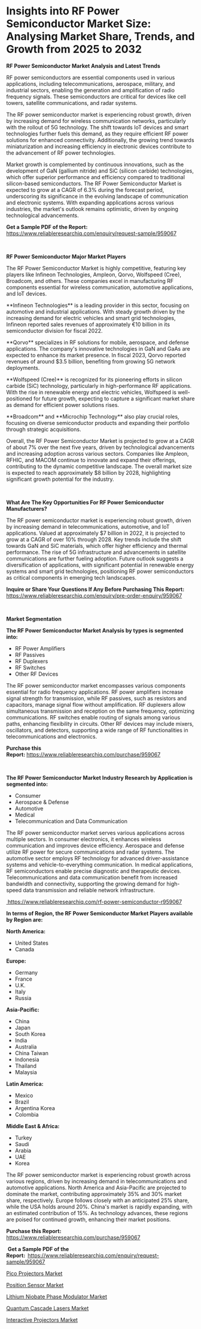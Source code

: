 <p><h1>Insights into RF Power Semiconductor Market Size: Analysing Market Share, Trends, and Growth from 2025 to 2032</h1></p><p><strong>RF Power Semiconductor Market Analysis and Latest Trends</strong></p>
<p><p>RF power semiconductors are essential components used in various applications, including telecommunications, aerospace, military, and industrial sectors, enabling the generation and amplification of radio frequency signals. These semiconductors are critical for devices like cell towers, satellite communications, and radar systems.</p><p>The RF power semiconductor market is experiencing robust growth, driven by increasing demand for wireless communication networks, particularly with the rollout of 5G technology. The shift towards IoT devices and smart technologies further fuels this demand, as they require efficient RF power solutions for enhanced connectivity. Additionally, the growing trend towards miniaturization and increasing efficiency in electronic devices contribute to the advancement of RF power technologies.</p><p>Market growth is complemented by continuous innovations, such as the development of GaN (gallium nitride) and SiC (silicon carbide) technologies, which offer superior performance and efficiency compared to traditional silicon-based semiconductors. The RF Power Semiconductor Market is expected to grow at a CAGR of 6.3% during the forecast period, underscoring its significance in the evolving landscape of communication and electronic systems. With expanding applications across various industries, the market's outlook remains optimistic, driven by ongoing technological advancements.</p></p>
<p><strong>Get a Sample PDF of the Report:&nbsp;</strong> <a href="https://www.reliableresearchiq.com/enquiry/request-sample/959067?utm_campaign=1159&utm_medium=2&utm_source=Github&utm_content=ia&utm_term=11022025&utm_id=rf-power-semiconductor">https://www.reliableresearchiq.com/enquiry/request-sample/959067</a></p>
<p>&nbsp;</p>
<p><strong>RF Power Semiconductor Major Market Players</strong></p>
<p><p>The RF Power Semiconductor Market is highly competitive, featuring key players like Infineon Technologies, Ampleon, Qorvo, Wolfspeed (Cree), Broadcom, and others. These companies excel in manufacturing RF components essential for wireless communication, automotive applications, and IoT devices.</p><p>**Infineon Technologies** is a leading provider in this sector, focusing on automotive and industrial applications. With steady growth driven by the increasing demand for electric vehicles and smart grid technologies, Infineon reported sales revenues of approximately €10 billion in its semiconductor division for fiscal 2022.</p><p>**Qorvo** specializes in RF solutions for mobile, aerospace, and defense applications. The company's innovative technologies in GaN and GaAs are expected to enhance its market presence. In fiscal 2023, Qorvo reported revenues of around $3.5 billion, benefiting from growing 5G network deployments.</p><p>**Wolfspeed (Cree)** is recognized for its pioneering efforts in silicon carbide (SiC) technology, particularly in high-performance RF applications. With the rise in renewable energy and electric vehicles, Wolfspeed is well-positioned for future growth, expecting to capture a significant market share as demand for efficient power solutions rises.</p><p>**Broadcom** and **Microchip Technology** also play crucial roles, focusing on diverse semiconductor products and expanding their portfolio through strategic acquisitions. </p><p>Overall, the RF Power Semiconductor Market is projected to grow at a CAGR of about 7% over the next five years, driven by technological advancements and increasing adoption across various sectors. Companies like Ampleon, RFHIC, and MACOM continue to innovate and expand their offerings, contributing to the dynamic competitive landscape. The overall market size is expected to reach approximately $8 billion by 2028, highlighting significant growth potential for the industry.</p></p>
<p>&nbsp;</p>
<p><strong>What Are The Key Opportunities For RF Power Semiconductor Manufacturers?</strong></p>
<p><p>The RF power semiconductor market is experiencing robust growth, driven by increasing demand in telecommunications, automotive, and IoT applications. Valued at approximately $7 billion in 2022, it is projected to grow at a CAGR of over 10% through 2028. Key trends include the shift towards GaN and SiC materials, which offer higher efficiency and thermal performance. The rise of 5G infrastructure and advancements in satellite communications are further fueling adoption. Future outlook suggests a diversification of applications, with significant potential in renewable energy systems and smart grid technologies, positioning RF power semiconductors as critical components in emerging tech landscapes.</p></p>
<p><strong>Inquire or Share Your Questions If Any Before Purchasing This Report:</strong> <a href="https://www.reliableresearchiq.com/enquiry/pre-order-enquiry/959067?utm_campaign=1159&utm_medium=2&utm_source=Github&utm_content=ia&utm_term=11022025&utm_id=rf-power-semiconductor">https://www.reliableresearchiq.com/enquiry/pre-order-enquiry/959067</a></p>
<p>&nbsp;</p>
<p><strong>Market Segmentation</strong></p>
<p><strong>The RF Power Semiconductor Market Analysis by types is segmented into:</strong></p>
<p><ul><li>RF Power Amplifiers</li><li>RF Passives</li><li>RF Duplexers</li><li>RF Switches</li><li>Other RF Devices</li></ul></p>
<p><p>The RF power semiconductor market encompasses various components essential for radio frequency applications. RF power amplifiers increase signal strength for transmission, while RF passives, such as resistors and capacitors, manage signal flow without amplification. RF duplexers allow simultaneous transmission and reception on the same frequency, optimizing communications. RF switches enable routing of signals among various paths, enhancing flexibility in circuits. Other RF devices may include mixers, oscillators, and detectors, supporting a wide range of RF functionalities in telecommunications and electronics.</p></p>
<p><strong>Purchase this Report:&nbsp;</strong><a href="https://www.reliableresearchiq.com/purchase/959067?utm_campaign=1159&utm_medium=2&utm_source=Github&utm_content=ia&utm_term=11022025&utm_id=rf-power-semiconductor">https://www.reliableresearchiq.com/purchase/959067</a></p>
<p>&nbsp;</p>
<p><strong>The RF Power Semiconductor Market Industry Research by Application is segmented into:</strong></p>
<p><ul><li>Consumer</li><li>Aerospace & Defense</li><li>Automotive</li><li>Medical</li><li>Telecommunication and Data Communication</li></ul></p>
<p><p>The RF power semiconductor market serves various applications across multiple sectors. In consumer electronics, it enhances wireless communication and improves device efficiency. Aerospace and defense utilize RF power for secure communications and radar systems. The automotive sector employs RF technology for advanced driver-assistance systems and vehicle-to-everything communication. In medical applications, RF semiconductors enable precise diagnostic and therapeutic devices. Telecommunications and data communication benefit from increased bandwidth and connectivity, supporting the growing demand for high-speed data transmission and reliable network infrastructure.</p></p>
<p><a href="https://www.reliableresearchiq.com/rf-power-semiconductor-r959067?utm_campaign=1159&utm_medium=2&utm_source=Github&utm_content=ia&utm_term=11022025&utm_id=rf-power-semiconductor">&nbsp;https://www.reliableresearchiq.com/rf-power-semiconductor-r959067</a></p>
<p><strong>In terms of Region, the RF Power Semiconductor Market Players available by Region are:</strong></p>
<p>
    <p> <strong> North America: </strong>
        <ul>
            <li>United States</li>
            <li>Canada</li>
        </ul>
        </p> 
    <p> <strong> Europe: </strong>
        <ul>
            <li>Germany</li>
            <li>France</li>
            <li>U.K.</li>
            <li>Italy</li>
            <li>Russia</li>
        </ul>
        </p> 
    <p> <strong> Asia-Pacific: </strong>
        <ul>
            <li>China</li>
            <li>Japan</li>
            <li>South Korea</li>
            <li>India</li>
            <li>Australia</li>
            <li>China Taiwan</li>
            <li>Indonesia</li>
            <li>Thailand</li>
            <li>Malaysia</li>
        </ul>
        </p> 
    <p> <strong> Latin America: </strong>
        <ul>
            <li>Mexico</li>
            <li>Brazil</li>
            <li>Argentina Korea</li>
            <li>Colombia</li>
        </ul>
        </p> 
    <p> <strong> Middle East & Africa: </strong>
        <ul>
            <li>Turkey</li>
            <li>Saudi</li>
            <li>Arabia</li>
            <li>UAE</li>
            <li>Korea</li>
        </ul>
    </p>
    </p>
<p><p>The RF power semiconductor market is experiencing robust growth across various regions, driven by increasing demand in telecommunications and automotive applications. North America and Asia-Pacific are projected to dominate the market, contributing approximately 35% and 30% market share, respectively. Europe follows closely with an anticipated 25% share, while the USA holds around 20%. China's market is rapidly expanding, with an estimated contribution of 15%. As technology advances, these regions are poised for continued growth, enhancing their market positions.</p></p>
<p><strong>Purchase this Report: </strong><a href="https://www.reliableresearchiq.com/purchase/959067?utm_campaign=1159&utm_medium=2&utm_source=Github&utm_content=ia&utm_term=11022025&utm_id=rf-power-semiconductor">https://www.reliableresearchiq.com/purchase/959067</a></p>
<p>&nbsp;<strong>Get a Sample PDF of the Report:&nbsp;&nbsp;</strong><a href="https://www.reliableresearchiq.com/enquiry/request-sample/959067?utm_campaign=1159&utm_medium=2&utm_source=Github&utm_content=ia&utm_term=11022025&utm_id=rf-power-semiconductor">https://www.reliableresearchiq.com/enquiry/request-sample/959067</a></p>
<p><strong></strong></p>
<p><p><a href="https://github.com/pumbairida/Market-Research-Report-List-1/blob/main/pico-projectors-market.md?utm_campaign=1159&utm_medium=2&utm_source=Github&utm_content=ia&utm_term=11022025&utm_id=rf-power-semiconductor">Pico Projectors Market</a></p><p><a href="https://github.com/ancsyanagha/Market-Research-Report-List-1/blob/main/position-sensor-market.md?utm_campaign=1159&utm_medium=2&utm_source=Github&utm_content=ia&utm_term=11022025&utm_id=rf-power-semiconductor">Position Sensor Market</a></p><p><a href="https://github.com/ansanokajabi/Market-Research-Report-List-1/blob/main/lithium-niobate-phase-modulator-market.md?utm_campaign=1159&utm_medium=2&utm_source=Github&utm_content=ia&utm_term=11022025&utm_id=rf-power-semiconductor">Lithium Niobate Phase Modulator Market</a></p><p><a href="https://github.com/zoccohaniech/Market-Research-Report-List-1/blob/main/quantum-cascade-lasers-market.md?utm_campaign=1159&utm_medium=2&utm_source=Github&utm_content=ia&utm_term=11022025&utm_id=rf-power-semiconductor">Quantum Cascade Lasers Market</a></p><p><a href="https://github.com/yecafbiso/Market-Research-Report-List-1/blob/main/interactive-projectors-market.md?utm_campaign=1159&utm_medium=2&utm_source=Github&utm_content=ia&utm_term=11022025&utm_id=rf-power-semiconductor">Interactive Projectors Market</a></p></p>